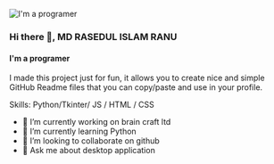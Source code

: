![I'm a programer](https://scontent.fdac50-1.fna.fbcdn.net/v/t31.18172-8/28618834_378272002649941_7515381364801000784_o.jpg?stp=dst-jpg_s960x960&_nc_cat=108&ccb=1-7&_nc_sid=300f58&_nc_eui2=AeF2lDzmQ656XvYqqdOFbtsSIcpUtMuPMGYhylS0y48wZvG8TDNO3LgoBct7HGyxIc75pVjQnf8nnGqbSh_LGn7H&_nc_ohc=35GdB0gtFzIAX99AZgs&_nc_ht=scontent.fdac50-1.fna&oh=00_AfCteZkkhb6sYU8-fV3lPpmnzBMHzUr_o-n_l_pUEn-oJg&oe=65EAFCF3)

### Hi there 👋, MD RASEDUL ISLAM RANU
#### I'm a programer

I made this project just for fun, it allows you to create nice and simple GitHub Readme files that you can copy/paste and use in your profile.

Skills: Python/Tkinter/ JS / HTML / CSS

- 🔭 I’m currently working on brain craft ltd 
- 🌱 I’m currently learning Python 
- 👯 I’m looking to collaborate on github 
- 💬 Ask me about desktop application 




